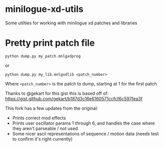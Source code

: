 # minilogue-xd-utils

Some utilties for working with minilogue xd patches and libraries

# Pretty print patch file
`python dump.py my_patch.mnlgxdprog`

or

`python dump.py my_lib.mnlgxdlib <patch_number>`

Where `<patch_number>` is the patch to dump, starting at 1 for the first patch

Thanks to @gekart for this gist this is based off of: 
https://gist.github.com/gekart/b187d3c16e6160571ccfcf6c597fea3f

This fork has a few updates from the original:
* Prints correct mod effects
* Prints user oscillator params 1 through 6, and handles the case where they aren't parseable / not used
* Some nicer ascii representations of sequence / motion data (needs test to confirm it's right currently)
